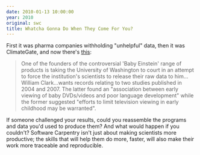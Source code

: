 ```yaml
---
date: 2010-01-13 10:00:00
year: 2010
original: swc
title: Whatcha Gonna Do When They Come For You?
---
```

<p>First it was pharma companies withholding "unhelpful" data, then it was ClimateGate, and now there's <a href="http://blogs.nature.com/news/thegreatbeyond/2010/01/baby_einstein_research_row_res.html">this</a>:</p>
<blockquote><p>One of the founders of the controversial 'Baby Einstein' range of products is taking the University of Washington to court in an attempt to force the institution's scientists to release their raw data to him…William Clark…wants records relating to two studies published in 2004 and 2007. The latter found an "association between early viewing of baby DVDs/videos and poor language development" while the former suggested "efforts to limit television viewing in early childhood may be warranted".</p></blockquote>
<p>If someone challenged your results, could you reassemble the programs and data you'd used to produce them? And what would happen if you couldn't? Software Carpentry isn't just about making scientists more productive; the skills that will help them do more, faster, will also make their work more traceable and reproducible.</p>
